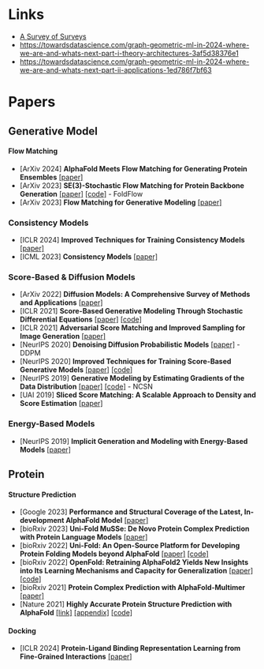 # Links
- [A Survey of Surveys](https://github.com/NiuTrans/ABigSurvey)
- https://towardsdatascience.com/graph-geometric-ml-in-2024-where-we-are-and-whats-next-part-i-theory-architectures-3af5d38376e1
- https://towardsdatascience.com/graph-geometric-ml-in-2024-where-we-are-and-whats-next-part-ii-applications-1ed786f7bf63

# Papers
## Generative Model

#### Flow Matching
- [ArXiv 2024] **AlphaFold Meets Flow Matching for Generating Protein Ensembles** [[paper]](https://arxiv.org/pdf/2402.04845.pdf)
- [ArXiv 2023] **SE(3)-Stochastic Flow Matching for Protein Backbone Generation** [[paper]](https://arxiv.org/pdf/2310.02391.pdf) [[code]](https://github.com/DreamFold/FoldFlow) - FoldFlow
- [ArXiv 2023] **Flow Matching for Generative Modeling** [[paper]](https://arxiv.org/pdf/2210.02747.pdf)

### Consistency Models
- [ICLR 2024] **Improved Techniques for Training Consistency Models** [[paper]](https://arxiv.org/pdf/2310.14189.pdf)
- [ICML 2023] **Consistency Models** [[paper]](https://arxiv.org/pdf/2303.01469.pdf)

### Score-Based & Diffusion Models
- [ArXiv 2022] **Diffusion Models: A Comprehensive Survey of Methods and Applications** [[paper]](https://arxiv.org/pdf/2209.00796.pdf)
- [ICLR 2021] **Score-Based Generative Modeling Through Stochastic Differential Equations** [[paper]](https://arxiv.org/pdf/2011.13456.pdf) [[code]](https://github.com/yang-song/score_sde)
- [ICLR 2021] **Adversarial Score Matching and Improved Sampling for Image Generation** [[paper]](https://arxiv.org/pdf/2009.05475.pdf)
- [NeurIPS 2020] **Denoising Diffusion Probabilistic Models** [[paper]](https://arxiv.org/pdf/2006.11239.pdf) - DDPM
- [NeurIPS 2020] **Improved Techniques for Training Score-Based Generative Models** [[paper]](https://arxiv.org/pdf/2006.09011.pdf) [[code]](https://github.com/ermongroup/ncsnv2)
- [NeurIPS 2019] **Generative Modeling by Estimating Gradients of the Data Distribution** [[paper]](https://arxiv.org/pdf/1907.05600.pdf) [[code]](https://github.com/ermongroup/ncsn) - NCSN
- [UAI 2019] **Sliced Score Matching: A Scalable Approach to Density and Score Estimation** [[paper]](https://arxiv.org/pdf/1905.07088.pdf)

### Energy-Based Models
- [NeurIPS 2019] **Implicit Generation and Modeling with Energy-Based Models** [[paper]](https://arxiv.org/pdf/1903.08689.pdf)

## Protein 
#### Structure Prediction
- [Google 2023] **Performance and Structural Coverage of the Latest, In-development AlphaFold Model** [[paper]](https://storage.googleapis.com/deepmind-media/DeepMind.com/Blog/a-glimpse-of-the-next-generation-of-alphafold/alphafold_latest_oct2023.pdf)
- [bioRxiv 2023] **Uni-Fold MuSSe: De Novo Protein Complex Prediction with Protein Language Models** [[paper]](https://www.biorxiv.org/content/10.1101/2023.02.14.528571v1.full.pdf)
- [bioRxiv 2022] **Uni-Fold: An Open-Source Platform for Developing Protein Folding Models beyond AlphaFold** [[paper]](https://www.biorxiv.org/content/10.1101/2022.08.04.502811v1.full.pdf) [[code]](https://github.com/dptech-corp/Uni-Fold)
- [bioRxiv 2022] **OpenFold: Retraining AlphaFold2 Yields New Insights into Its Learning Mechanisms and Capacity for Generalization** [[paper]](https://www.biorxiv.org/content/10.1101/2022.11.20.517210v1.full.pdf) [[code]](https://github.com/aqlaboratory/openfold)
- [bioRxiv 2021] **Protein Complex Prediction with AlphaFold-Multimer** [[paper]](https://www.biorxiv.org/content/10.1101/2021.10.04.463034v2.full.pdf)
- [Nature 2021] **Highly Accurate Protein Structure Prediction with AlphaFold** [[link]](https://www.nature.com/articles/s41586-021-03819-2) [[appendix]](https://static-content.springer.com/esm/art%3A10.1038%2Fs41586-021-03819-2/MediaObjects/41586_2021_3819_MOESM1_ESM.pdf) [[code]](https://github.com/google-deepmind/alphafold)


#### Docking
- [ICLR 2024] **Protein-Ligand Binding Representation Learning from Fine-Grained Interactions** [[paper]](https://arxiv.org/pdf/2311.16160.pdf)
